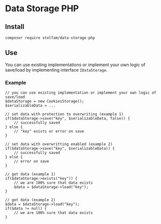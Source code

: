 # Data Storage PHP

## Install
`composer require stolfam/data-storage-php`

## Use
You can use existing implementations or implement your own logic of save/load by implementing interface `IDataStorage`.

### Example
```
// you can use existing implementation or implement your own logic of save/load
$dataStorage = new CookiesStorage();
$serializableData = ...

// set data with protection to overwriting (example 1)
if($dataStorage->save("key", $serializableData, false)) {
    // successfully saved
} else {
    // "key" exists or error on save
}

// set data with overwritting enabled (example 2)
if($dataStorage->save("key", $serializableData)) {
    // successfully saved
} else {
    // error on save
}

// get data (example 1)
if($dataStorage->exists("key")) {
    // we are 100% sure that data exists
    $data = $dataStorage->load("key");
}

// get data (example 2)
$data = $dataStorage->load("key");
if($data != null) {
    // we are 100% sure that data exists
}
```